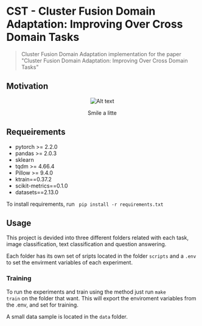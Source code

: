 # CST - Cluster Fusion Domain Adaptation: Improving Over Cross Domain Tasks

> Cluster Fusion Domain Adaptation implementation for the paper "Cluster Fusion Domain Adaptation: Improving Over Cross Domain Tasks" 

## Motivation

<p align="center">
  <img src="https://encrypted-tbn0.gstatic.com/images?q=tbn:ANd9GcT2rm8544O9PT3YGTLc5ic-upTpAoTN-IVeWOl02o5kFQ&s" alt="Alt text">
</p>
<p align="center">Smile a litte</p>

## Requeirements

- pytorch >= 2.2.0
- pandas >= 2.0.3
- sklearn
- tqdm >= 4.66.4
- Pillow >= 9.4.0
- ktrain==0.37.2
- scikit-metrics==0.1.0
- datasets==2.13.0

To install requirements, run <code> pip install -r requirements.txt </code>

## Usage

This project is devided into three different folders related with each task, image classification, text classification and question answering.

Each folder has its own set of sripts located in the folder <code>scripts</code> and a <code>.env</code> to set the envirment variables of each experiment.

### Training

To run the experiments and train using the method just run <code>make train</code> on the folder that want. This will export the enviroment variables from the .env, and set for training.

A small data sample is located in the <code>data</code> folder.

